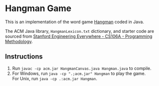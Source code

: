 # Hangman Game

This is an implementation of the word game [Hangman](https://en.wikipedia.org/wiki/Hangman_(game)) coded in Java.

The ACM Java library, `HangmanLexicon.txt` dictionary, and starter code are sourced from [Stanford Engineering Everywhere - CS106A - Programming Methodology](https://see.stanford.edu/Course/CS106A).

## Instructions
1. Run `javac -cp acm.jar HangmanCanvas.java Hangman.java` to compile.
2. For Windows, run `java -cp ".;acm.jar" Hangman` to play the game.  
For Unix, run `java -cp .:acm.jar Hangman`.